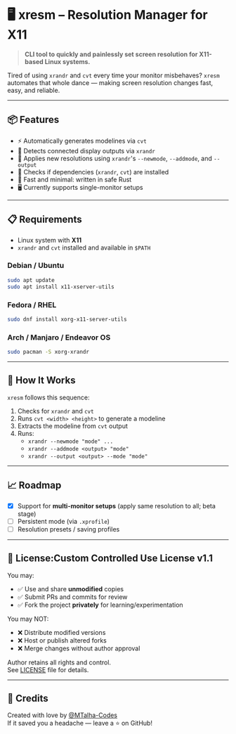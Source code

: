 # 🖥️ xresm – Resolution Manager for X11

> **CLI tool to quickly and painlessly set screen resolution for X11-based Linux systems.**

Tired of using `xrandr` and `cvt` every time your monitor misbehaves? `xresm` automates that whole dance — making screen resolution changes fast, easy, and reliable.

---

## 📦 Features

- ⚡ Automatically generates modelines via `cvt`
- 📡 Detects connected display outputs via `xrandr`
- 🧠 Applies new resolutions using `xrandr`'s `--newmode`, `--addmode`, and `--output`
- 🧪 Checks if dependencies (`xrandr`, `cvt`) are installed
- 🚀 Fast and minimal: written in safe Rust
- 🖥️ Currently supports single-monitor setups

---

## 📋 Requirements

- Linux system with **X11**
- `xrandr` and `cvt` installed and available in `$PATH`

### Debian / Ubuntu
```bash
sudo apt update
sudo apt install x11-xserver-utils
```

### Fedora / RHEL
```bash
sudo dnf install xorg-x11-server-utils
```

### Arch / Manjaro / Endeavor OS
```bash
sudo pacman -S xorg-xrandr
```

---

## 🧠 How It Works

`xresm` follows this sequence:

1. Checks for `xrandr` and `cvt`
2. Runs `cvt <width> <height>` to generate a modeline
3. Extracts the modeline from `cvt` output
4. Runs:
    - `xrandr --newmode "mode" ...`
    - `xrandr --addmode <output> "mode"`
    - `xrandr --output <output> --mode "mode"`
---

## 📈 Roadmap

- [X] Support for **multi-monitor setups** (apply same resolution to all; beta stage)
- [ ] Persistent mode (via `.xprofile`)
- [ ] Resolution presets / saving profiles

---
## 🔐 License:Custom Controlled Use License v1.1

You may:
- ✅ Use and share **unmodified** copies
- ✅ Submit PRs and commits for review
- ✅ Fork the project **privately** for learning/experimentation

You may NOT:
- ❌ Distribute modified versions
- ❌ Host or publish altered forks
- ❌ Merge changes without author approval

Author retains all rights and control.  
See [LICENSE](./LICENSE) file for details.

---

## 🙏 Credits

Created with love by [@MTalha-Codes](https://github.com/MTalha-Codes)  
If it saved you a headache — leave a ⭐ on GitHub!

